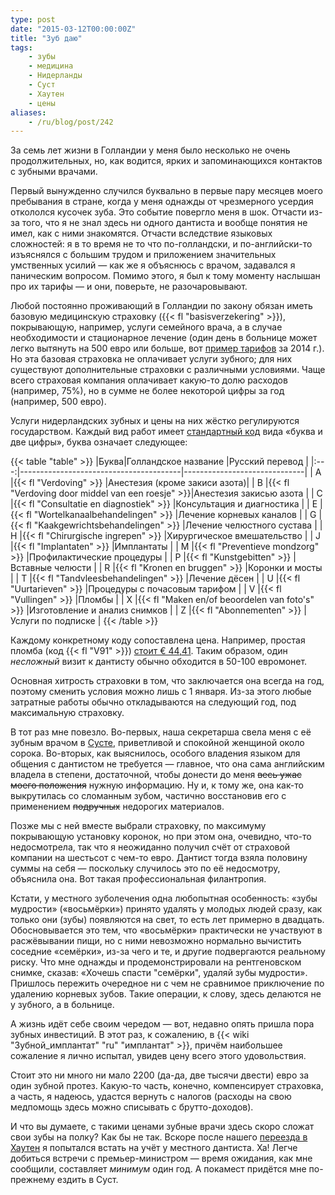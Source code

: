 ```yaml
---
type: post
date: "2015-03-12T00:00:00Z"
title: "Зуб даю"
tags:
    - зубы
    - медицина
    - Нидерланды
    - Суст
    - Хаутен
    - цены
aliases:
    - /ru/blog/post/242
---
```


За семь лет жизни в Голландии у меня было несколько не очень продолжительных, но, как водится, ярких и запоминающихся контактов с зубными врачами.

Первый вынужденно случился буквально в первые пару месяцев моего пребывания в стране, когда у меня однажды от чрезмерного усердия откололся кусочек зуба. Это событие повергло меня в шок. Отчасти из-за того, что я не знал здесь ни одного дантиста и вообще понятия не имел, как с ними знакомятся. Отчасти вследствие языковых сложностей: я в то время не то что по-голландски, и по-английски-то изъяснялся с большим трудом и приложением значительных умственных усилий — как же я объяснюсь с врачом, задавался я паническим вопросом. Помимо этого, я был к тому моменту наслышан про их тарифы — и они, поверьте, не разочаровывают.

<!--more-->

Любой постоянно проживающий в Голландии по закону обязан иметь базовую медицинскую страховку ({{< fl "basisverzekering" >}}), покрывающую, например, услуги семейного врача, а в случае необходимости и стационарное лечение (один день в больнице может легко вытянуть на 500 евро или больше, вот [пример тарифов](https://www.catharinaziekenhuis.nl/files/Patient/Praktische_info/Tarieven/Tarievenlijst-Catharina-Ziekenhuis-2014.3.pdf) за 2014 г.). Но эта базовая страховка не оплачивает услуги зубного; для них существуют дополнительные страховки с различными условиями. Чаще всего страховая компания оплачивает какую-то долю расходов (например, 75%), но в сумме не более некоторой цифры за год (например, 500 евро).

Услуги нидерландских зубных и цены на них жёстко регулируются государством. Каждый вид работ имеет [стандартный код](http://www.independer.nl/tandarts/info/tandartstarieven.aspx) вида «буква и две цифры», буква означает следующее:

{{< table "table" >}}
|Буква|Голландское название                    |Русский перевод               |
|:---:|----------------------------------------|------------------------------|
|  A  |{{< fl "Verdoving" >}}                           |Анестезия (кроме закиси азота)|
|  B  |{{< fl "Verdoving door middel van een roesje" >}}|Анестезия закисью азота       |
|  C  |{{< fl "Consultatie en diagnostiek" >}}          |Консультация и диагностика    |
|  E  |{{< fl "Wortelkanaalbehandelingen" >}}           |Лечение корневых каналов      |
|  G  |{{< fl "Kaakgewrichtsbehandelingen" >}}          |Лечение челюстного сустава    |
|  H  |{{< fl "Chirurgische ingrepen" >}}               |Хирургическое вмешательство   |
|  J  |{{< fl "Implantaten" >}}                         |Имплантаты                    |
|  M  |{{< fl "Preventieve mondzorg" >}}                |Профилактические процедуры    |
|  P  |{{< fl "Kunstgebitten" >}}                       |Вставные челюсти              |
|  R  |{{< fl "Kronen en bruggen" >}}                   |Коронки и мосты               |
|  T  |{{< fl "Tandvleesbehandelingen" >}}              |Лечение дёсен                 |
|  U  |{{< fl "Uurtarieven" >}}                         |Процедуры с почасовым тарифом |
|  V  |{{< fl "Vullingen" >}}                           |Пломбы                        |
|  X  |{{< fl "Maken en/of beoordelen van foto's" >}}   |Изготовление и анализ снимков |
|  Z  |{{< fl "Abonnementen" >}}                        |Услуги по подписке            |
{{< /table >}}

Каждому конкретному коду сопоставлена цена. Например, простая пломба (код {{< fl "V91" >}}) [стоит € 44,41](http://www.independer.nl/tandarts/info/tandartstarieven/vullingen.aspx). Таким образом, один *несложный* визит к дантисту обычно обходится в 50-100 евромонет.

Основная хитрость страховки в том, что заключается она всегда на год, поэтому сменить условия можно лишь с 1 января. Из-за этого любые затратные работы обычно откладываются на следующий год, под максимальную страховку.

В тот раз мне повезло. Во-первых, наша секретарша свела меня с её зубным врачом в [Сусте](0005), приветливой и спокойной женщиной около сорока. Во-вторых, как выяснилось, особого владения языком для общения с дантистом не требуется — главное, что она сама английским владела в степени, достаточной, чтобы донести до меня ~~весь ужас моего положения~~ нужную информацию. Ну и, к тому же, она как-то выкрутилась со сломанным зубом, частично восстановив его с применением ~~подручных~~ недорогих материалов.

Позже мы с ней вместе выбрали страховку, по максимуму покрывающую установку коронок, но при этом она, очевидно, что-то недосмотрела, так что я неожиданно получил счёт от страховой компании на шестьсот с чем-то евро. Дантист тогда взяла половину суммы на себя — поскольку случилось это по её недосмотру, объяснила она. Вот такая профессиональная филантропия.

Кстати, у местного зуболечения одна любопытная особенность: «зубы мудрости» («восьмёрки») принято удалять у молодых людей сразу, как только они (зубы) появляются на свет, то есть лет примерно в двадцать. Обосновывается это тем, что «восьмёрки» практически не участвуют в расжёвывании пищи, но с ними невозможно нормально вычистить соседние «семёрки», из-за чего и те, и другие подвергаются реальному риску. Что мне однажды и продемонстрировали на рентгеновском снимке, сказав: «Хочешь спасти "семёрки", удаляй зубы мудрости». Пришлось пережить очередное ни с чем не сравнимое приключение по удалению корневых зубов. Такие операции, к слову, здесь делаются не у зубного, а в больнице.

А жизнь идёт себе своим чередом — вот, недавно опять пришла пора зубных инвестиций. В этот раз, к сожалению, в {{< wiki "Зубной_имплантат" "ru" "имплантат" >}}, причём наибольшее сожаление я лично испытал, увидев цену всего этого удовольствия.

Стоит это ни много ни мало 2200 (да-да, две тысячи двести) евро за один зубной протез. Какую-то часть, конечно, компенсирует страховка, а часть, я надеюсь, удастся вернуть с налогов (расходы на свою медпомощь здесь можно списывать с брутто-доходов).

И что вы думаете, с такими ценами зубные врачи здесь скоро сложат свои зубы на полку? Как бы не так. Вскоре после нашего [переезда в Хаутен](0221) я попытался встать на учёт у местного дантиста. Ха! Легче добиться встречи с премьер-министром — время ожидания, как мне сообщили, составляет *минимум* один год. А покамест придётся мне по-прежнему ездить в Суст.
